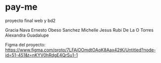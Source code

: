 # pay-me
proyecto final web y bd2

Gracia Nava Ernesto 
Obeso Sanchez Michelle Jesus
Rubi De La O Torres Alexandra Guadalupe

Figma del proyecto: https://www.figma.com/proto/7LFAiOOmdtOAoK8Aax42tK/Untitled?node-id=51-451&t=nKYV0hRdgE4QrSu1-1
